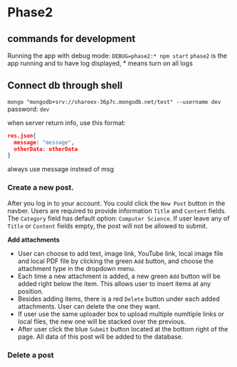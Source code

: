 # Phase2

## commands for development

Running the app with debug mode: `DEBUG=phase2:* npm start`
`phase2` is the app running and to have log displayed, \* means turn on all logs

## Connect db through shell

`mongo "mongodb+srv://shareex-36p7c.mongodb.net/test" --username dev`
password: `dev`

when server return info, use this format:

```json
res.json{
  message: "message",
  otherData: otherData
}
```

always use message instead of msg





### Create a new post.

After you log in to your account. You could click the `New Post` button in the navber. Users are required to provide information `Title` and `Content` fields. The `Category` field has default option: `Computer Science`. If user leave any of `Title` or `Content` fields empty, the post will not be allowed to submit. 

**Add attachments**

* User can choose to add text, image link, YouTube link, local image file and local PDF file by clicking the green `Add` button, and choose the attachment type in the dropdown menu.
* Each time a new attachment is added, a new green `Add` button will be added right below the item. This allows user to insert items at any position.
* Besides adding items, there is a red `Delete` button under each added attachments. User can delete the one they want.
* If user use the same uploader box to upload multiple numltiple links or local files, the new one will be stacked over the previous.
* After user click the blue `Submit` button located at the bottom right of the page. All data of this post will be added to the database.

### Delete a post